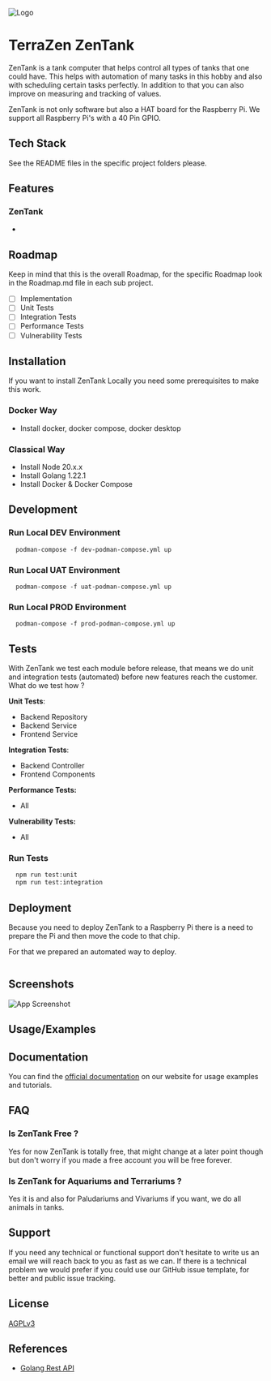 ![Logo](https://dev-to-uploads.s3.amazonaws.com/uploads/articles/th5xamgrr6se0x5ro4g6.png)

# TerraZen ZenTank

ZenTank is a tank computer that helps control all types of tanks that one could have. This helps with automation of many tasks in this hobby and also with scheduling certain tasks perfectly. In addition to that you can also improve on measuring and tracking of values.

ZenTank is not only software but also a HAT board for the Raspberry Pi. We support all Raspberry Pi's with a 40 Pin GPIO.

## Tech Stack

See the README files in the specific project folders please.

## Features

### ZenTank

-

## Roadmap

Keep in mind that this is the overall Roadmap, for the specific Roadmap look in the Roadmap.md file in each sub project.

- [ ]  Implementation
- [ ]  Unit Tests
- [ ]  Integration Tests
- [ ]  Performance Tests
- [ ]  Vulnerability Tests

## Installation

If you want to install ZenTank Locally you need some prerequisites to make this work.

### Docker Way

- Install docker, docker compose, docker desktop

### Classical Way

- Install Node 20.x.x
- Install Golang 1.22.1
- Install Docker & Docker Compose

## Development

### Run Local DEV Environment

```shell
  podman-compose -f dev-podman-compose.yml up
```

### Run Local UAT Environment

```shell
  podman-compose -f uat-podman-compose.yml up
```

### Run Local PROD Environment

```shell
  podman-compose -f prod-podman-compose.yml up
```

## Tests

With ZenTank we test each module before release, that means we do unit and integration tests (automated) before new features reach the customer. What do we test how ?

**Unit Tests**:

- Backend Repository
- Backend Service
- Frontend Service

**Integration Tests**:

- Backend Controller
- Frontend Components

**Performance Tests:**

- All

**Vulnerability Tests:**

- All

### Run Tests

```bash
  npm run test:unit
  npm run test:integration
```

## Deployment

Because you need to deploy ZenTank to a Raspberry Pi there is a need to prepare the Pi and then move the code to that chip.

For that we prepared an automated way to deploy.

```bash

```

## Screenshots

![App Screenshot](https://via.placeholder.com/468x300?text=App+Screenshot+Here)

## Usage/Examples

## Documentation

You can find the [official documentation](#) on our website for usage examples and tutorials.

## FAQ

### Is ZenTank Free ?

Yes for now ZenTank is totally free, that might change at a later point though but don't worry if you made a free account you will be free forever.

### Is ZenTank for Aquariums and Terrariums ?

Yes it is and also for Paludariums and Vivariums if you want, we do all animals in tanks.

## Support

If you need any technical or functional support don't hesitate to write us an email we will reach back to you as fast as we can. If there is a technical problem we would prefer if you could use our GitHub issue template, for better and public issue tracking.

## License

[AGPLv3](https://choosealicense.com/licenses/agpl-3.0/)

## References
- [Golang Rest API](https://dev.to/koddr/build-a-restful-api-on-go-fiber-postgresql-jwt-and-swagger-docs-in-isolated-docker-containers-475j)
